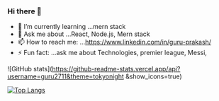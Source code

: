### Hi there 👋







- 🌱 I’m currently learning ...mern stack
- 💬 Ask me about ...React, Node.js, Mern stack
- 📫 How to reach me: ...https://www.linkedin.com/in/guru-prakash/
- ⚡ Fun fact: ...ask me about Technologies, premier league, Messi, 

![GitHub stats](https://github-readme-stats.vercel.app/api?username=guru2711&theme=tokyonight &show_icons=true)


[![Top Langs](https://github-readme-stats.vercel.app/api/top-langs/?username=guru2711&hide=html)](https://github.com/guru2711/github-readme-stats)




